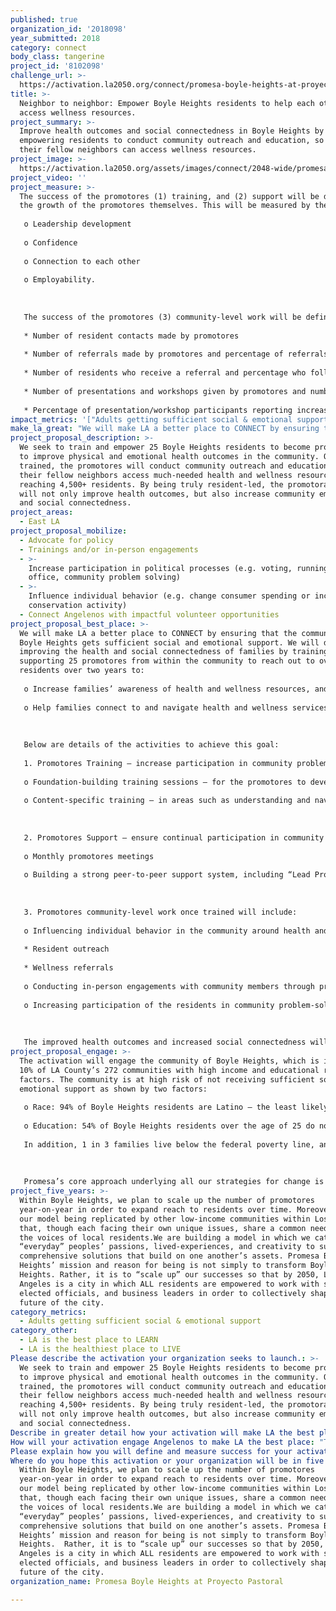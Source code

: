 ```yaml
---
published: true
organization_id: '2018098'
year_submitted: 2018
category: connect
body_class: tangerine
project_id: '8102098'
challenge_url: >-
  https://activation.la2050.org/connect/promesa-boyle-heights-at-proyecto-pastoral/
title: >-
  Neighbor to neighbor: Empower Boyle Heights residents to help each other
  access wellness resources.
project_summary: >-
  Improve health outcomes and social connectedness in Boyle Heights by
  empowering residents to conduct community outreach and education, so that
  their fellow neighbors can access wellness resources.
project_image: >-
  https://activation.la2050.org/assets/images/connect/2048-wide/promesa-boyle-heights-at-proyecto-pastoral.jpg
project_video: ''
project_measure: >-
  The success of the promotores (1) training, and (2) support will be defined by
  the growth of the promotores themselves. This will be measured by their:
   
   o Leadership development
   
   o Confidence
   
   o Connection to each other
   
   o Employability.
   
   
   
   The success of the promotores (3) community-level work will be defined by the increase in families’ awareness of health and wellness resources, and families’ increased connectedness to those resources. This will be measured by the following indicators:
   
   * Number of resident contacts made by promotores
   
   * Number of referrals made by promotores and percentage of referrals completed
   
   * Number of residents who receive a referral and percentage who follow through on the referral and connect to health services
   
   * Number of presentations and workshops given by promotores and number of residents attending 
   
   * Percentage of presentation/workshop participants reporting increased knowledge.
impact_metrics: '["Adults getting sufficient social & emotional support"]'
make_la_great: "We will make LA a better place to CONNECT by ensuring that the community of Boyle Heights gets sufficient social and emotional support. We will do this by improving the health and social connectedness of families by training and supporting 25 promotores from within the community to reach out to over 4,500 residents over two years to:\r\n \r\n o Increase families’ awareness of health and wellness resources, and\r\n \r\n o Help families connect to and navigate health and wellness services. \r\n \r\n \r\n \r\n Below are details of the activities to achieve this goal:\r\n \r\n 1. Promotores Training — increase participation in community problem-solving by training promotores in the community. Trainings will include:\r\n \r\n o Foundation-building training sessions — for the promotores to developing skills in areas such as listening, connecting with others, and public speaking. We will conduct four sessions up to three hours each. \r\n \r\n o Content-specific training — in areas such as understanding and navigating wellness resources, trauma needs/issues, community wellness needs, and impact and coping tools for community and individual stress. \r\n \r\n \r\n \r\n 2. Promotores Support — ensure continual participation in community problem-solving by offering ongoing support to promotores. Promesa Boyle Heights will offer in-person engagements to support and coordinate promotores as they begin their work in the community through:\r\n \r\n o Monthly promotores meetings \r\n \r\n o Building a strong peer-to-peer support system, including “Lead Promotores”. \r\n \r\n \r\n \r\n 3. Promotores community-level work once trained will include: \r\n \r\n o Influencing individual behavior in the community around health and social connectedness through:\r\n \r\n * Resident outreach\r\n \r\n * Wellness referrals \r\n \r\n o Conducting in-person engagements with community members through presentations and workshops \r\n \r\n o Increasing participation of the residents in community problem-solving by offering residents volunteer opportunities to get involved in community organizing efforts to advocate for policy e.g. connecting them to the Comite de Lideres and other organizing and system-level efforts.\r\n \r\n \r\n \r\n The improved health outcomes and increased social connectedness will ultimately contribute to enhanced educational and life outcomes for the families served."
project_proposal_description: >-
  We seek to train and empower 25 Boyle Heights residents to become promotores
  to improve physical and emotional health outcomes in the community. Once
  trained, the promotores will conduct community outreach and education to help
  their fellow neighbors access much-needed health and wellness resources,
  reaching 4,500+ residents. By being truly resident-led, the promotora model
  will not only improve health outcomes, but also increase community empowerment
  and social connectedness.
project_areas:
  - East LA
project_proposal_mobilize:
  - Advocate for policy
  - Trainings and/or in-person engagements
  - >-
    Increase participation in political processes (e.g. voting, running for
    office, community problem solving)
  - >-
    Influence individual behavior (e.g. change consumer spending or increase
    conservation activity)
  - Connect Angelenos with impactful volunteer opportunities
project_proposal_best_place: >-
  We will make LA a better place to CONNECT by ensuring that the community of
  Boyle Heights gets sufficient social and emotional support. We will do this by
  improving the health and social connectedness of families by training and
  supporting 25 promotores from within the community to reach out to over 4,500
  residents over two years to:
   
   o Increase families’ awareness of health and wellness resources, and
   
   o Help families connect to and navigate health and wellness services. 
   
   
   
   Below are details of the activities to achieve this goal:
   
   1. Promotores Training — increase participation in community problem-solving by training promotores in the community. Trainings will include:
   
   o Foundation-building training sessions — for the promotores to developing skills in areas such as listening, connecting with others, and public speaking. We will conduct four sessions up to three hours each. 
   
   o Content-specific training — in areas such as understanding and navigating wellness resources, trauma needs/issues, community wellness needs, and impact and coping tools for community and individual stress. 
   
   
   
   2. Promotores Support — ensure continual participation in community problem-solving by offering ongoing support to promotores. Promesa Boyle Heights will offer in-person engagements to support and coordinate promotores as they begin their work in the community through:
   
   o Monthly promotores meetings 
   
   o Building a strong peer-to-peer support system, including “Lead Promotores”. 
   
   
   
   3. Promotores community-level work once trained will include: 
   
   o Influencing individual behavior in the community around health and social connectedness through:
   
   * Resident outreach
   
   * Wellness referrals 
   
   o Conducting in-person engagements with community members through presentations and workshops 
   
   o Increasing participation of the residents in community problem-solving by offering residents volunteer opportunities to get involved in community organizing efforts to advocate for policy e.g. connecting them to the Comite de Lideres and other organizing and system-level efforts.
   
   
   
   The improved health outcomes and increased social connectedness will ultimately contribute to enhanced educational and life outcomes for the families served.
project_proposal_engage: >-
  The activation will engage the community of Boyle Heights, which is in the top
  10% of LA County’s 272 communities with high income and educational risk
  factors. The community is at high risk of not receiving sufficient social and
  emotional support as shown by two factors:
   
   o Race: 94% of Boyle Heights residents are Latino — the least likely race to receive sufficient social and emotional support, when compared with White, African-American or Asian. 
   
   o Education: 54% of Boyle Heights residents over the age of 25 do not have a high school diploma — the least likely to receive sufficient social and emotional support when compared to those with a high school, college or post-graduate degree. 
   
   In addition, 1 in 3 families live below the federal poverty line, and more than half of residents are foreign-born, and for the majority, Spanish is their primary language. 
   
   
   
   Promesa’s core approach underlying all our strategies for change is to foster local leadership and civic engagement so that residents become agents of change in their own lives and community. The promotora model will involve extensive training and support for 25 residents to become agents of change in their community. Once we have developed their leadership and capacity, the promotores will reach out to over 4,500 fellow residents to help them access health and wellness resources. The residents themselves will lead the transformation process to reach the LA2050 goal of 95% of adults receiving social and emotional support
project_five_years: >-
  Within Boyle Heights, we plan to scale up the number of promotores
  year-on-year in order to expand reach to residents over time. Moreover, we see
  our model being replicated by other low-income communities within Los Angeles
  that, though each facing their own unique issues, share a common need to raise
  the voices of local residents.We are building a model in which we catalyze
  “everyday” peoples’ passions, lived-experiences, and creativity to support
  comprehensive solutions that build on one another’s assets. Promesa Boyle
  Heights’ mission and reason for being is not simply to transform Boyle
  Heights. Rather, it is to “scale up” our successes so that by 2050, Los
  Angeles is a city in which ALL residents are empowered to work with schools,
  elected officials, and business leaders in order to collectively shape the
  future of the city.
category_metrics:
  - Adults getting sufficient social & emotional support
category_other:
  - LA is the best place to LEARN
  - LA is the healthiest place to LIVE
Please describe the activation your organization seeks to launch.: >-
  We seek to train and empower 25 Boyle Heights residents to become promotores
  to improve physical and emotional health outcomes in the community. Once
  trained, the promotores will conduct community outreach and education to help
  their fellow neighbors access much-needed health and wellness resources,
  reaching 4,500+ residents. By being truly resident-led, the promotora model
  will not only improve health outcomes, but also increase community empowerment
  and social connectedness.
Describe in greater detail how your activation will make LA the best place?: "We will make LA a better place to CONNECT by ensuring that the community of Boyle Heights gets sufficient social and emotional support. We will do this by improving the health and social connectedness of families by training and supporting 25 promotores from within the community to reach out to over 4,500 residents over two years to:\r\no\tIncrease families’ awareness of health and wellness resources, and\r\no\tHelp families connect to and navigate health and wellness services. \r\n\r\nBelow are details of the activities to achieve this goal:\r\n1. Promotores Training — increase participation in community problem-solving by training promotores in the community. Trainings will include:\r\no\tFoundation-building training sessions — for the promotores to developing skills in areas such as listening, connecting with others, and public speaking. We will conduct four sessions up to three hours each. \r\no\tContent-specific training — in areas such as understanding and navigating wellness resources, trauma needs/issues, community wellness needs, and impact and coping tools for community and individual stress. \r\n\r\n2. Promotores Support — ensure continual participation in community problem-solving by offering ongoing support to promotores. Promesa Boyle Heights will offer in-person engagements to support and coordinate promotores as they begin their work in the community through:\r\no\tMonthly promotores meetings \r\no\tBuilding a strong peer-to-peer support system, including “Lead Promotores”. \r\n\r\n3. Promotores community-level work once trained will include: \r\no\tInfluencing individual behavior in the community around health and social connectedness through:\r\n*\tResident outreach\r\n*\tWellness referrals \r\no\tConducting in-person engagements with community members through presentations and workshops \r\no\tIncreasing participation of the residents in community problem-solving by offering residents volunteer opportunities to get involved in community organizing efforts to advocate for policy e.g. connecting them to the Comite de Lideres and other organizing and system-level efforts.\r\n\r\nThe improved health outcomes and increased social connectedness will ultimately contribute to enhanced educational and life outcomes for the families served."
How will your activation engage Angelenos to make LA the best place: "The activation will engage the community of Boyle Heights, which is in the top 10% of LA County’s 272 communities with high income and educational risk factors. The community is at high risk of not receiving sufficient social and emotional support as shown by two factors:\r\no\tRace: 94% of Boyle Heights residents are Latino — the least likely race to receive sufficient social and emotional support, when compared with White, African-American or Asian. \r\no\tEducation: 54% of Boyle Heights residents over the age of 25 do not have a high school diploma — the least likely to receive sufficient social and emotional support when compared to those with a high school, college or post-graduate degree. \r\nIn addition, 1 in 3 families live below the federal poverty line, and more than half of residents are foreign-born, and for the majority, Spanish is their primary language. \r\n\r\nPromesa’s core approach underlying all our strategies for change is to foster local leadership and civic engagement so that residents become agents of change in their own lives and community. The promotora model will involve extensive training and support for 25 residents to become agents of change in their community. Once we have developed their leadership and capacity, the promotores will reach out to over 4,500 fellow residents to help them access health and wellness resources. The residents themselves will lead the transformation process to reach the LA2050 goal of 95% of adults receiving social and emotional support"
Please explain how you will define and measure success for your activation.: "The success of the promotores (1) training, and (2) support will be defined by the growth of the promotores themselves. This will be measured by their:\r\no\tLeadership development\r\no\tConfidence\r\no\tConnection to each other\r\no\tEmployability.\r\n\r\nThe success of the promotores (3) community-level work will be defined by the increase in families’ awareness of health and wellness resources, and families’ increased connectedness to those resources. This will be measured by the following indicators:\r\n*\tNumber of resident contacts made by promotores\r\n*\tNumber of referrals made by promotores and percentage of referrals completed\r\n*\tNumber of residents who receive a referral and percentage who follow through on the referral and connect to health services\r\n*\tNumber of presentations and workshops given by promotores and number of residents attending \r\n*\tPercentage of presentation/workshop participants reporting increased knowledge."
Where do you hope this activation or your organization will be in five years?: >-
  Within Boyle Heights, we plan to scale up the number of promotores
  year-on-year in order to expand reach to residents over time. Moreover, we see
  our model being replicated by other low-income communities within Los Angeles
  that, though each facing their own unique issues, share a common need to raise
  the voices of local residents.We are building a model in which we catalyze
  “everyday” peoples’ passions, lived-experiences, and creativity to support
  comprehensive solutions that build on one another’s assets. Promesa Boyle
  Heights’ mission and reason for being is not simply to transform Boyle
  Heights.  Rather, it is to “scale up” our successes so that by 2050, Los
  Angeles is a city in which ALL residents are empowered to work with schools,
  elected officials, and business leaders in order to collectively shape the
  future of the city.
organization_name: Promesa Boyle Heights at Proyecto Pastoral

---
```

